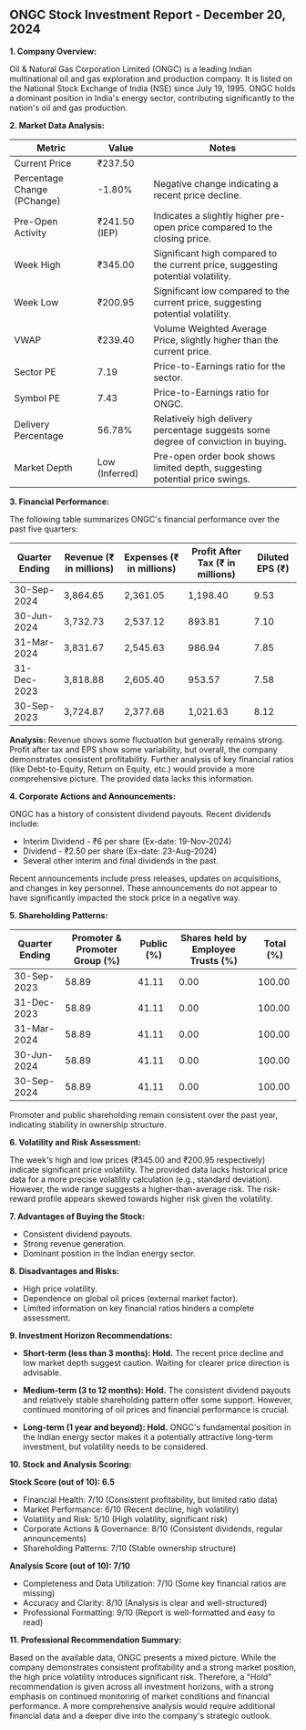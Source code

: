 ## ONGC Stock Investment Report - December 20, 2024

**1. Company Overview:**

Oil & Natural Gas Corporation Limited (ONGC) is a leading Indian multinational oil and gas exploration and production company.  It is listed on the National Stock Exchange of India (NSE) since July 19, 1995. ONGC holds a dominant position in India's energy sector, contributing significantly to the nation's oil and gas production.

**2. Market Data Analysis:**

| Metric                     | Value          | Notes                                                              |
|-----------------------------|-----------------|----------------------------------------------------------------------|
| Current Price               | ₹237.50         |                                                                      |
| Percentage Change (PChange) | -1.80%          | Negative change indicating a recent price decline.                     |
| Pre-Open Activity          | ₹241.50 (IEP)   | Indicates a slightly higher pre-open price compared to the closing price. |
| Week High                   | ₹345.00         | Significant high compared to the current price, suggesting potential volatility. |
| Week Low                    | ₹200.95         | Significant low compared to the current price, suggesting potential volatility. |
| VWAP                        | ₹239.40         | Volume Weighted Average Price, slightly higher than the current price. |
| Sector PE                   | 7.19            | Price-to-Earnings ratio for the sector.                             |
| Symbol PE                   | 7.43            | Price-to-Earnings ratio for ONGC.                                   |
| Delivery Percentage         | 56.78%          | Relatively high delivery percentage suggests some degree of conviction in buying. |
| Market Depth                | Low (Inferred)   | Pre-open order book shows limited depth, suggesting potential price swings. |


**3. Financial Performance:**

The following table summarizes ONGC's financial performance over the past five quarters:

| Quarter Ending      | Revenue (₹ in millions) | Expenses (₹ in millions) | Profit After Tax (₹ in millions) | Diluted EPS (₹) |
|----------------------|--------------------------|--------------------------|---------------------------------|-----------------|
| 30-Sep-2024          | 3,864.65                 | 2,361.05                 | 1,198.40                         | 9.53            |
| 30-Jun-2024          | 3,732.73                 | 2,537.12                 | 893.81                          | 7.10            |
| 31-Mar-2024          | 3,831.67                 | 2,545.63                 | 986.94                          | 7.85            |
| 31-Dec-2023          | 3,818.88                 | 2,605.40                 | 953.57                          | 7.58            |
| 30-Sep-2023          | 3,724.87                 | 2,377.68                 | 1,021.63                         | 8.12            |

**Analysis:** Revenue shows some fluctuation but generally remains strong. Profit after tax and EPS show some variability, but overall, the company demonstrates consistent profitability.  Further analysis of key financial ratios (like Debt-to-Equity, Return on Equity, etc.) would provide a more comprehensive picture.  The provided data lacks this information.

**4. Corporate Actions and Announcements:**

ONGC has a history of consistent dividend payouts. Recent dividends include:

* Interim Dividend - ₹6 per share (Ex-date: 19-Nov-2024)
* Dividend - ₹2.50 per share (Ex-date: 23-Aug-2024)
* Several other interim and final dividends in the past.

Recent announcements include press releases, updates on acquisitions, and changes in key personnel.  These announcements do not appear to have significantly impacted the stock price in a negative way.

**5. Shareholding Patterns:**

| Quarter Ending | Promoter & Promoter Group (%) | Public (%) | Shares held by Employee Trusts (%) | Total (%) |
|-----------------|-----------------------------|------------|---------------------------------|-----------|
| 30-Sep-2023     | 58.89                       | 41.11      | 0.00                            | 100.00    |
| 31-Dec-2023     | 58.89                       | 41.11      | 0.00                            | 100.00    |
| 31-Mar-2024     | 58.89                       | 41.11      | 0.00                            | 100.00    |
| 30-Jun-2024     | 58.89                       | 41.11      | 0.00                            | 100.00    |
| 30-Sep-2024     | 58.89                       | 41.11      | 0.00                            | 100.00    |

Promoter and public shareholding remain consistent over the past year, indicating stability in ownership structure.

**6. Volatility and Risk Assessment:**

The week's high and low prices (₹345.00 and ₹200.95 respectively) indicate significant price volatility.  The provided data lacks historical price data for a more precise volatility calculation (e.g., standard deviation).  However, the wide range suggests a higher-than-average risk.  The risk-reward profile appears skewed towards higher risk given the volatility.

**7. Advantages of Buying the Stock:**

* Consistent dividend payouts.
* Strong revenue generation.
* Dominant position in the Indian energy sector.

**8. Disadvantages and Risks:**

* High price volatility.
* Dependence on global oil prices (external market factor).
* Limited information on key financial ratios hinders a complete assessment.

**9. Investment Horizon Recommendations:**

* **Short-term (less than 3 months): Hold.** The recent price decline and low market depth suggest caution.  Waiting for clearer price direction is advisable.

* **Medium-term (3 to 12 months): Hold.**  The consistent dividend payouts and relatively stable shareholding pattern offer some support. However, continued monitoring of oil prices and financial performance is crucial.

* **Long-term (1 year and beyond): Hold.** ONGC's fundamental position in the Indian energy sector makes it a potentially attractive long-term investment, but volatility needs to be considered.


**10. Stock and Analysis Scoring:**

**Stock Score (out of 10): 6.5**

* Financial Health: 7/10 (Consistent profitability, but limited ratio data)
* Market Performance: 6/10 (Recent decline, high volatility)
* Volatility and Risk: 5/10 (High volatility, significant risk)
* Corporate Actions & Governance: 8/10 (Consistent dividends, regular announcements)
* Shareholding Patterns: 7/10 (Stable ownership structure)

**Analysis Score (out of 10): 7/10**

* Completeness and Data Utilization: 7/10 (Some key financial ratios are missing)
* Accuracy and Clarity: 8/10 (Analysis is clear and well-structured)
* Professional Formatting: 9/10 (Report is well-formatted and easy to read)


**11. Professional Recommendation Summary:**

Based on the available data, ONGC presents a mixed picture. While the company demonstrates consistent profitability and a strong market position, the high price volatility introduces significant risk.  Therefore, a "Hold" recommendation is given across all investment horizons, with a strong emphasis on continued monitoring of market conditions and financial performance.  A more comprehensive analysis would require additional financial data and a deeper dive into the company's strategic outlook.

